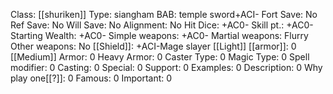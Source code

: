 Class: [[shuriken]]
Type:  siangham
BAB:  temple sword+ACI-
Fort Save: No
Ref Save: No
Will Save: No
Alignment: No
Hit Dice: +AC0-
Skill pt.: +AC0-
Starting Wealth: +AC0-
Simple weapons: +AC0-
Martial weapons: Flurry
Other weapons: No
[[Shield]]: +ACI-Mage slayer
[[Light]] [[armor]]: 0
[[Medium]] Armor: 0
Heavy Armor: 0
Caster Type: 0
Magic Type: 0
Spell modifier: 0
Casting: 0
Special: 0
Support: 0
Examples: 0
Description: 0
Why play one[[?]]: 0
Famous: 0
Important: 0
